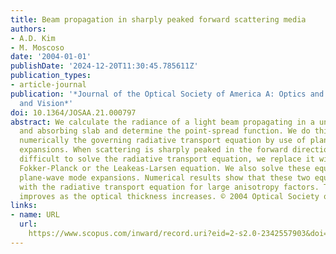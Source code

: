 ```yaml
---
title: Beam propagation in sharply peaked forward scattering media
authors:
- A.D. Kim
- M. Moscoso
date: '2004-01-01'
publishDate: '2024-12-20T11:30:45.785611Z'
publication_types:
- article-journal
publication: '*Journal of the Optical Society of America A: Optics and Image Science,
  and Vision*'
doi: 10.1364/JOSAA.21.000797
abstract: We calculate the radiance of a light beam propagating in a uniformly scattering
  and absorbing slab and determine the point-spread function. We do this by solving
  numerically the governing radiative transport equation by use of plane-wave mode
  expansions. When scattering is sharply peaked in the forward direction and it becomes
  difficult to solve the radiative transport equation, we replace it with either the
  Fokker-Planck or the Leakeas-Larsen equation. We also solve these equations by using
  plane-wave mode expansions. Numerical results show that these two equations agree
  with the radiative transport equation for large anisotropy factors. The agreement
  improves as the optical thickness increases. © 2004 Optical Society of America.
links:
- name: URL
  url: 
    https://www.scopus.com/inward/record.uri?eid=2-s2.0-2342557903&doi=10.1364%2fJOSAA.21.000797&partnerID=40&md5=f1d4fdbb633137c76ca3310ad534f0ca
---
```

